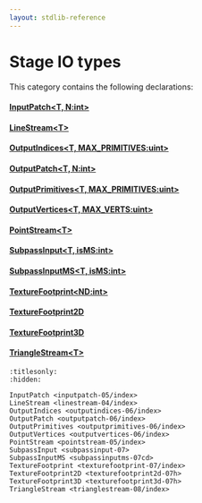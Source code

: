 ```yaml
---
layout: stdlib-reference
---
```

# Stage IO types

This category contains the following declarations:

#### [InputPatch\<T, N:int\>](../inputpatch-05/index)

#### [LineStream\<T\>](../linestream-04/index)

#### [OutputIndices\<T, MAX\_PRIMITIVES:uint\>](../outputindices-06/index)

#### [OutputPatch\<T, N:int\>](../outputpatch-06/index)

#### [OutputPrimitives\<T, MAX\_PRIMITIVES:uint\>](../outputprimitives-06/index)

#### [OutputVertices\<T, MAX\_VERTS:uint\>](../outputvertices-06/index)

#### [PointStream\<T\>](../pointstream-05/index)

#### [SubpassInput\<T, isMS:int\>](../subpassinput-07)

#### [SubpassInputMS\<T, isMS:int\>](../subpassinputms-07cd)

#### [TextureFootprint\<ND:int\>](../texturefootprint-07/index)

#### [TextureFootprint2D](../texturefootprint2d-07h)

#### [TextureFootprint3D](../texturefootprint3d-07h)

#### [TriangleStream\<T\>](../trianglestream-08/index)


```{toctree}
:titlesonly:
:hidden:

InputPatch <inputpatch-05/index>
LineStream <linestream-04/index>
OutputIndices <outputindices-06/index>
OutputPatch <outputpatch-06/index>
OutputPrimitives <outputprimitives-06/index>
OutputVertices <outputvertices-06/index>
PointStream <pointstream-05/index>
SubpassInput <subpassinput-07>
SubpassInputMS <subpassinputms-07cd>
TextureFootprint <texturefootprint-07/index>
TextureFootprint2D <texturefootprint2d-07h>
TextureFootprint3D <texturefootprint3d-07h>
TriangleStream <trianglestream-08/index>
```
